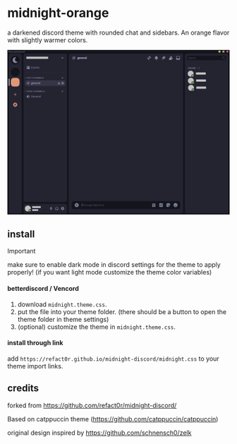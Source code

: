 # midnight-orange

a darkened discord theme with rounded chat and sidebars. An orange flavor with slightly warmer colors.

<img src="screenshot.png">

## install

> [!IMPORTANT]  
> make sure to enable dark mode in discord settings for the theme to apply properly! (if you want light mode customize the theme color variables)

#### betterdiscord / Vencord

1. download `midnight.theme.css`.
2. put the file into your theme folder. (there should be a button to open the theme folder in theme settings)
3. (optional) customize the theme in `midnight.theme.css`.

#### install through link

add `https://refact0r.github.io/midnight-discord/midnight.css` to your theme import links.

## credits

forked from <https://github.com/refact0r/midnight-discord/>

Based on catppuccin theme (https://github.com/catppuccin/catppuccin)

original design inspired by <https://github.com/schnensch0/zelk>
